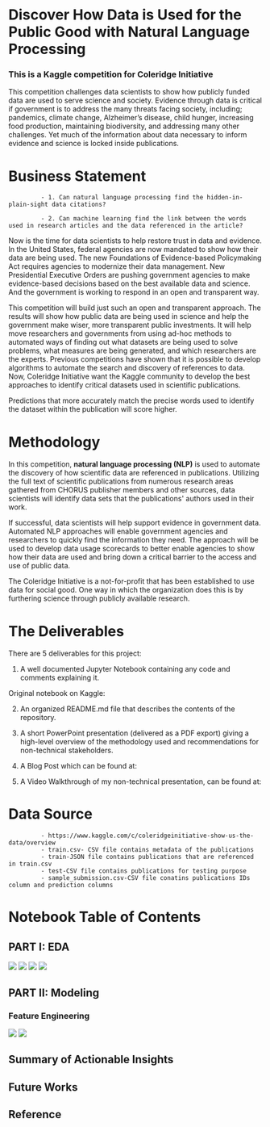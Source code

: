 # Discover How Data is Used for the Public Good with Natural Language Processing 

### This is a Kaggle competition for Coleridge Initiative

This competition challenges data scientists to show how publicly funded data are used to serve science and society. Evidence through data is critical if government is to address the many threats facing society, including; pandemics, climate change, Alzheimer’s disease, child hunger, increasing food production, maintaining biodiversity, and addressing many other challenges. Yet much of the information about data necessary to inform evidence and science is locked inside publications.

# Business Statement

             - 1. Can natural language processing find the hidden-in-plain-sight data citations?

             - 2. Can machine learning find the link between the words used in research articles and the data referenced in the article?

Now is the time for data scientists to help restore trust in data and evidence. In the United States, federal agencies are now mandated to show how their data are being used. The new Foundations of Evidence-based Policymaking Act requires agencies to modernize their data management. New Presidential Executive Orders are pushing government agencies to make evidence-based decisions based on the best available data and science. And the government is working to respond in an open and transparent way.

This competition will build just such an open and transparent approach. The results will show how public data are being used in science and help the government make wiser, more transparent public investments. It will help move researchers and governments from using ad-hoc methods to automated ways of finding out what datasets are being used to solve problems, what measures are being generated, and which researchers are the experts. Previous competitions have shown that it is possible to develop algorithms to automate the search and discovery of references to data. Now, Coleridge Initiative want the Kaggle community to develop the best approaches to identify critical datasets used in scientific publications.

Predictions that more accurately match the precise words used to identify the dataset within the publication will score higher.

# Methodology

In this competition, **natural language processing (NLP)** is used to automate the discovery of how scientific data are referenced in publications. Utilizing the full text of scientific publications from numerous research areas gathered from CHORUS publisher members and other sources, data scientists will identify data sets that the publications' authors used in their work.

If successful, data scientists will help support evidence in government data. Automated NLP approaches will enable government agencies and researchers to quickly find the information they need. The approach will be used to develop data usage scorecards to better enable agencies to show how their data are used and bring down a critical barrier to the access and use of public data.

The Coleridge Initiative is a not-for-profit that has been established to use data for social good. One way in which the organization does this is by furthering science through publicly available research.

# The Deliverables

There are 5 deliverables for this project:

1. A well documented Jupyter Notebook containing any code and comments explaining it.

Original notebook on Kaggle: 
           
2. An organized README.md file that describes the contents of the repository.

3. A short PowerPoint presentation (delivered as a PDF export) giving a high-level overview of the methodology used and recommendations for non-technical stakeholders. 

4. A Blog Post which can be found at: 

5. A Video Walkthrough of my non-technical presentation, can be found at:

# Data Source

             - https://www.kaggle.com/c/coleridgeinitiative-show-us-the-data/overview
             - train.csv- CSV file contains metadata of the publications
             - train-JSON file contains publications that are referenced in train.csv
             - test-CSV file contains publications for testing purpose
             - sample_submission.csv-CSV file conatins publications IDs column and prediction columns

# Notebook Table of Contents

## PART I: EDA

<img src = '../main/Data & Figures/dataset_title_wordcloud.png'>

<img src = '../main/Data & Figures/dataset_title_value_count.png'>

<img src = '../main/Data & Figures/cleaned_label_wordcloud.png'>

<img src = '../main/Data & Figures/cleaned_label_value_count.png'>

## PART II: Modeling

### Feature Engineering

<img src = '../main/Data & Figures/bigram.png'>

<img src = '../main/Data & Figures/trigram.png'>

##  Summary of Actionable Insights


##  Future Works


## Reference

